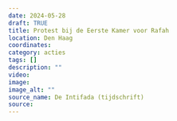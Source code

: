 ```yaml
---
date: 2024-05-28
draft: TRUE
title: Protest bij de Eerste Kamer voor Rafah
location: Den Haag
coordinates: 
category: acties
tags: []
description: ""
video: 
image: 
image_alt: ""
source_name: De Intifada (tijdschrift)
source: 
---
```

